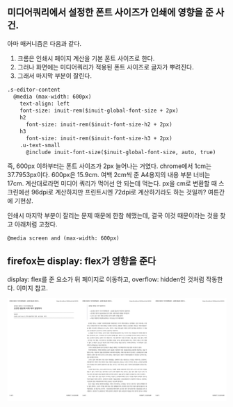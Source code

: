 ## 미디어쿼리에서 설정한 폰트 사이즈가 인쇄에 영향을 준 사건.

아마 매커니즘은 다음과 같다.

1. 크롬은 인쇄시 페이지 계산을 기본 폰트 사이즈로 한다.
2. 그러나 화면에는 미디어쿼리가 적용된 폰트 사이즈로 글자가 뿌려진다.
3. 그래서 마지막 부분이 잘린다.

~~~
.s-editor-content
  @media (max-width: 600px)
    text-align: left
    font-size: inuit-rem($inuit-global-font-size + 2px)
    h2
      font-size: inuit-rem($inuit-font-size-h2 + 2px)
    h3
      font-size: inuit-rem($inuit-font-size-h3 + 2px)
    .u-text-small
      @include inuit-font-size($inuit-global-font-size, auto, true)
~~~

즉, 600px 이하부터는 폰트 사이즈가 2px 늘어나는 거였다. chrome에서 1cm는 37.7953px이다. 600px은 15.9cm. 여백 2cm씩 준 A4용지의 내용 부분 너비는 17cm. 계산대로라면 미디어 쿼리가 먹어선 안 되는데 먹는다. px을 cm로 변환할 때 스크린에선 96dpi로 계산하지만 프린트시엔 72dpi로 계산하기라도 하는 것일까? 여튼간에 기현상.

인쇄시 마지막 부분이 잘리는 문제 때문에 한참 헤맸는데, 결국 이것 때문이라는 것을 찾고 아래처럼 고쳤다.

    @media screen and (max-width: 600px) 

## firefox는 display: flex가 영향을 준다

display: flex를 준 요소가 뒤 페이지로 이동하고, overflow: hidden인 것처럼 작동한다. 이미지 참고.

![](/uploads/2017/printing-display-flex-in-firefox.jpg)
